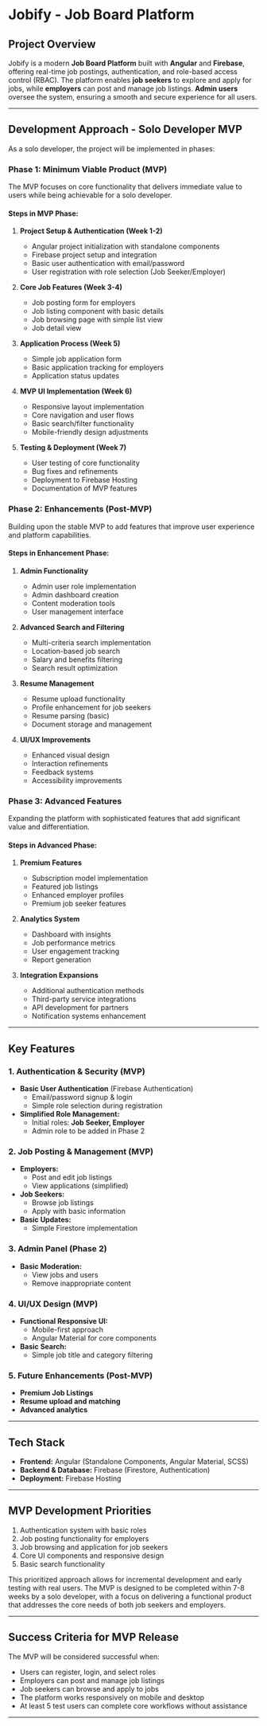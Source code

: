 # Jobify - Job Board Platform

## Project Overview

Jobify is a modern **Job Board Platform** built with **Angular** and **Firebase**, offering real-time job postings, authentication, and role-based access control (RBAC). The platform enables **job seekers** to explore and apply for jobs, while **employers** can post and manage job listings. **Admin users** oversee the system, ensuring a smooth and secure experience for all users.

---

## Development Approach - Solo Developer MVP

As a solo developer, the project will be implemented in phases:

### Phase 1: Minimum Viable Product (MVP)

The MVP focuses on core functionality that delivers immediate value to users while being achievable for a solo developer.

#### Steps in MVP Phase:

1. **Project Setup & Authentication (Week 1-2)**

   - Angular project initialization with standalone components
   - Firebase project setup and integration
   - Basic user authentication with email/password
   - User registration with role selection (Job Seeker/Employer)

2. **Core Job Features (Week 3-4)**

   - Job posting form for employers
   - Job listing component with basic details
   - Job browsing page with simple list view
   - Job detail view

3. **Application Process (Week 5)**

   - Simple job application form
   - Basic application tracking for employers
   - Application status updates

4. **MVP UI Implementation (Week 6)**

   - Responsive layout implementation
   - Core navigation and user flows
   - Basic search/filter functionality
   - Mobile-friendly design adjustments

5. **Testing & Deployment (Week 7)**
   - User testing of core functionality
   - Bug fixes and refinements
   - Deployment to Firebase Hosting
   - Documentation of MVP features

### Phase 2: Enhancements (Post-MVP)

Building upon the stable MVP to add features that improve user experience and platform capabilities.

#### Steps in Enhancement Phase:

1. **Admin Functionality**

   - Admin user role implementation
   - Admin dashboard creation
   - Content moderation tools
   - User management interface

2. **Advanced Search and Filtering**

   - Multi-criteria search implementation
   - Location-based job search
   - Salary and benefits filtering
   - Search result optimization

3. **Resume Management**

   - Resume upload functionality
   - Profile enhancement for job seekers
   - Resume parsing (basic)
   - Document storage and management

4. **UI/UX Improvements**
   - Enhanced visual design
   - Interaction refinements
   - Feedback systems
   - Accessibility improvements

### Phase 3: Advanced Features

Expanding the platform with sophisticated features that add significant value and differentiation.

#### Steps in Advanced Phase:

1. **Premium Features**

   - Subscription model implementation
   - Featured job listings
   - Enhanced employer profiles
   - Premium job seeker features

2. **Analytics System**

   - Dashboard with insights
   - Job performance metrics
   - User engagement tracking
   - Report generation

3. **Integration Expansions**
   - Additional authentication methods
   - Third-party service integrations
   - API development for partners
   - Notification systems enhancement

---

## Key Features

### 1. Authentication & Security (MVP)

- **Basic User Authentication** (Firebase Authentication)
  - Email/password signup & login
  - Simple role selection during registration
- **Simplified Role Management:**
  - Initial roles: **Job Seeker, Employer**
  - Admin role to be added in Phase 2

### 2. Job Posting & Management (MVP)

- **Employers:**
  - Post and edit job listings
  - View applications (simplified)
- **Job Seekers:**
  - Browse job listings
  - Apply with basic information
- **Basic Updates:**
  - Simple Firestore implementation

### 3. Admin Panel (Phase 2)

- **Basic Moderation:**
  - View jobs and users
  - Remove inappropriate content

### 4. UI/UX Design (MVP)

- **Functional Responsive UI:**
  - Mobile-first approach
  - Angular Material for core components
- **Basic Search:**
  - Simple job title and category filtering

### 5. Future Enhancements (Post-MVP)

- **Premium Job Listings**
- **Resume upload and matching**
- **Advanced analytics**

---

## Tech Stack

- **Frontend:** Angular (Standalone Components, Angular Material, SCSS)
- **Backend & Database:** Firebase (Firestore, Authentication)
- **Deployment:** Firebase Hosting

---

## MVP Development Priorities

1. Authentication system with basic roles
2. Job posting functionality for employers
3. Job browsing and application for job seekers
4. Core UI components and responsive design
5. Basic search functionality

This prioritized approach allows for incremental development and early testing with real users. The MVP is designed to be completed within 7-8 weeks by a solo developer, with a focus on delivering a functional product that addresses the core needs of both job seekers and employers.

---

## Success Criteria for MVP Release

The MVP will be considered successful when:

- Users can register, login, and select roles
- Employers can post and manage job listings
- Job seekers can browse and apply to jobs
- The platform works responsively on mobile and desktop
- At least 5 test users can complete core workflows without assistance

---
